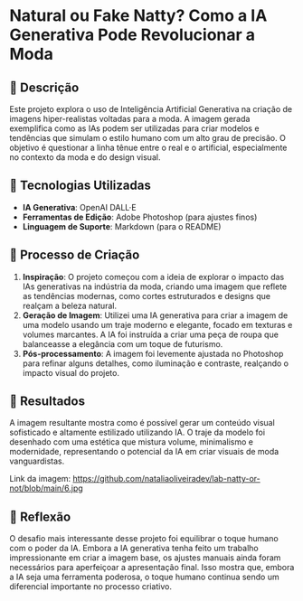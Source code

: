 # Natural ou Fake Natty? Como a IA Generativa Pode Revolucionar a Moda

## 📒 Descrição
Este projeto explora o uso de Inteligência Artificial Generativa na criação de imagens hiper-realistas voltadas para a moda. A imagem gerada exemplifica como as IAs podem ser utilizadas para criar modelos e tendências que simulam o estilo humano com um alto grau de precisão. O objetivo é questionar a linha tênue entre o real e o artificial, especialmente no contexto da moda e do design visual.

## 🤖 Tecnologias Utilizadas
- **IA Generativa**: OpenAI DALL·E
- **Ferramentas de Edição**: Adobe Photoshop (para ajustes finos)
- **Linguagem de Suporte**: Markdown (para o README)
  
## 🧐 Processo de Criação
1. **Inspiração**: O projeto começou com a ideia de explorar o impacto das IAs generativas na indústria da moda, criando uma imagem que reflete as tendências modernas, como cortes estruturados e designs que realçam a beleza natural.
2. **Geração de Imagem**: Utilizei uma IA generativa para criar a imagem de uma modelo usando um traje moderno e elegante, focado em texturas e volumes marcantes. A IA foi instruída a criar uma peça de roupa que balanceasse a elegância com um toque de futurismo.
3. **Pós-processamento**: A imagem foi levemente ajustada no Photoshop para refinar alguns detalhes, como iluminação e contraste, realçando o impacto visual do projeto.

## 🚀 Resultados
A imagem resultante mostra como é possível gerar um conteúdo visual sofisticado e altamente estilizado utilizando IA. O traje da modelo foi desenhado com uma estética que mistura volume, minimalismo e modernidade, representando o potencial da IA em criar visuais de moda vanguardistas.

Link da imagem: https://github.com/nataliaoliveiradev/lab-natty-or-not/blob/main/6.jpg 

## 💭 Reflexão
O desafio mais interessante desse projeto foi equilibrar o toque humano com o poder da IA. Embora a IA generativa tenha feito um trabalho impressionante em criar a imagem base, os ajustes manuais ainda foram necessários para aperfeiçoar a apresentação final. Isso mostra que, embora a IA seja uma ferramenta poderosa, o toque humano continua sendo um diferencial importante no processo criativo.

